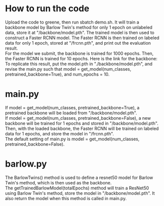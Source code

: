 # How to run the code
Upload the code to greene, then run sbatch demo.sh. It will train a backbone model by Barlow Twin's method for only 1 epoch on unlabeled data, store it at "/backbone/model.pth". The trained model is then used to construct a Faster RCNN model. The Faster RCNN is then trained on labeled data for only 1 epoch, stored at "/frcnn.pth", and print out the evaluation result. <br />
For the model we submit, the backbone is trained for 1000 epochs. Then, the Faster RCNN is trained for 10 epochs. Here is the link for the backbone: <br />
To replicate this result, put the model.pth in "./backbone/model.pth", and revise the main.py such that model = get_model(num_classes, pretrained_backbone=True), and num_epochs = 10. 

# main.py
If model = get_model(num_classes, pretrained_backbone=True), a pretrained backbone will be loaded from "/backbone/model.pth". <br /> 
If model = get_model(num_classes, pretrained_backbone=False), a new backbone will be trained for 1 epochs and stored in "/backbone/model.pth". <br /> 
Then, with the loaded backbone, the Faster RCNN will be trained on labeled data for 1 epochs, and store the model in "/frcnn.pth".<br /> 
The default setting of main.py is model = get_model(num_classes, pretrained_backbone=False).

# barlow.py
The BarlowTwins() method is used to define a resnet50 model for Barlow Twin's method, which is then used as the backbone. <br />
The getTrainedBarlowModel(totalEpochs) method will train a ResNet50 using Barlow Twin's method, store the model in "/backbone/model.pth". It also return the model when this method is called in main.py.


